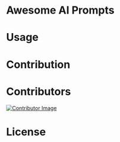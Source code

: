 # Awesome AI Prompts

# Usage

# Contribution

# Contributors

[![Contributor Image](https://github.com/mohammedellihr.png?size=50)](https://github.com/mohammedellihr)


# License
